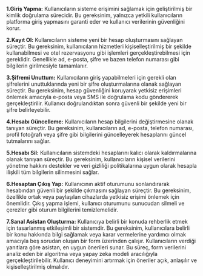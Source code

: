 **1.Giriş Yapma:** Kullanıcıların sisteme erişimini sağlamak için geliştirilmiş bir kimlik doğrulama sürecidir. Bu gereksinim, yalnızca yetkili kullanıcıların platforma giriş yapmasını garanti eder ve kullanıcı verilerinin güvenliğini korur.

**2.Kayıt Ol:** Kullanıcıların sisteme yeni bir hesap oluşturmasını sağlayan süreçtir. Bu gereksinim, kullanıcıların hizmetleri kişiselleştirilmiş bir şekilde kullanabilmesi ve otel rezervasyonu gibi işlemleri gerçekleştirebilmesi için gereklidir. Genellikle ad, e-posta, şifre ve bazen telefon numarası gibi bilgilerin girilmesiyle tamamlanır. 

**3.Şifremi Unuttum:** Kullanıcıların giriş yapabilmeleri için gerekli olan şifrelerini unuttuklarında yeni bir şifre oluşturmalarına olanak sağlayan süreçtir. Bu gereksinim, hesap güvenliğini koruyarak yetkisiz erişimleri önlemek amacıyla e-posta veya SMS ile doğrulama kodu göndererek gerçekleştirilir. Kullanıcı doğrulandıktan sonra güvenli bir şekilde yeni bir şifre belirleyebilir. 

**4.Hesabı Güncelleme:** Kullanıcıların hesap bilgilerini değiştirmesine olanak tanıyan süreçtir. Bu gereksinim, kullanıcıların ad, e-posta, telefon numarası, profil fotoğrafı veya şifre gibi bilgilerini güncelleyerek hesaplarını güncel tutmalarını sağlar. 

**5.Hesabı Sil:** Kullanıcıların sistemdeki hesaplarını kalıcı olarak kaldırmalarına olanak tanıyan süreçtir. Bu gereksinim, kullanıcıların kişisel verilerini yönetme hakkını destekler ve veri gizliliği politikalarına uygun olarak hesapla ilişkili tüm bilgilerin silinmesini sağlar. 

**6.Hesaptan Çıkış Yap:** Kullanıcının aktif oturumunu sonlandırarak hesabından güvenli bir şekilde çıkmasını sağlayan süreçtir. Bu gereksinim, özellikle ortak veya paylaşılan cihazlarda yetkisiz erişimi önlemek için önemlidir. Çıkış yapma işlemi, kullanıcı oturumunu sunucudan silmeli ve çerezler gibi oturum bilgilerini temizlemelidir. 

**7.Sanal Asistan Oluşturma:** Kullanıcıya belirli bir konuda rehberlik etmek için tasarlanmış etkileşimli bir sistemdir. Bu gereksinim, kullanıcılara belirli bir konu hakkında bilgi sağlamak veya karar vermelerine yardımcı olmak amacıyla beş sorudan oluşan bir form üzerinden çalışır. Kullanıcıların verdiği yanıtlara göre asistan, en uygun önerileri sunar. Bu süreç, form verilerini analiz eden bir algoritma veya yapay zeka modeli aracılığıyla gerçekleştirilebilir. Kullanıcı deneyimini artırmak için öneriler açık, anlaşılır ve kişiselleştirilmiş olmalıdır. 
